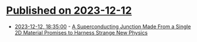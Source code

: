 # [Published on 2023-12-12](index.md)

* [2023-12-12, 18:35:00](https://soylentnews.org/article.pl?sid=23/12/12/0523252&from=rss) - [A Superconducting Junction Made From a Single 2D Material Promises to Harness Strange New Physics](https://soylentnews.org/article.pl?sid=23/12/12/0523252&from=rss)
